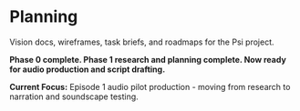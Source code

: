 # Planning

Vision docs, wireframes, task briefs, and roadmaps for the Psi project.

**Phase 0 complete. Phase 1 research and planning complete. Now ready for audio production and script drafting.**

**Current Focus:** Episode 1 audio pilot production - moving from research to narration and soundscape testing.

